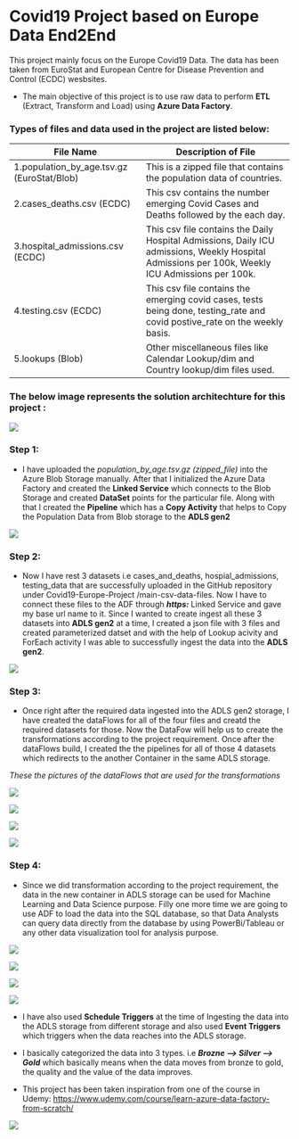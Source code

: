 # Covid19 Project based on Europe Data End2End
This project mainly focus on the Europe Covid19 Data. 
The data has been taken from EuroStat and European Centre for Disease Prevention and Control (ECDC) wesbsites.

* The main objective of this project is to use raw data to perform **ETL** (Extract, Transform and Load) using  **Azure Data Factory**.

### Types of files and data used in the project are listed below:

File Name | Description of File
-------- | ---------
1.population_by_age.tsv.gz (EuroStat/Blob) | This is a zipped file that contains the population data of countries.
2.cases_deaths.csv (ECDC) | This csv contains the number emerging Covid Cases and Deaths followed by the each day.
3.hospital_admissions.csv (ECDC) | This csv file contains the Daily Hospital Admissions, Daily ICU admissions, Weekly Hospital Admissions per 100k, Weekly ICU Admissions per 100k.
4.testing.csv (ECDC) | This csv file contains the emerging covid cases, tests being done, testing_rate and covid postive_rate on the weekly basis.
5.lookups (Blob) | Other miscellaneous  files like Calendar Lookup/dim and Country lookup/dim files used.

### The below image represents the solution architechture for this project :
![](./Slides_and_Screenshots(Media)/project_solution_architecture.png)



### Step 1: 
* I have uploaded the *population_by_age.tsv.gz (zipped_file)* into the Azure Blob Storage manually. After that I initialized the Azure Data Factory and created the **Linked Service** which connects to the Blob Storage and created **DataSet** points for the particular file. Along with that I created the **Pipeline** which has a **Copy Activity** that helps to Copy the Population Data from Blob storage to the **ADLS gen2**


![](./Slides_and_Screenshots(Media)/population_data_blob_ingestions.png)


### Step 2: 
* Now I have rest 3 datasets i.e cases_and_deaths, hospial_admissions, testing_data that are successfully uploaded in the GitHub repository under Covid19-Europe-Project
/main-csv-data-files. Now I have to connect these files to the ADF through ***https:*** Linked Service and gave my base url name to it. Since I wanted to create ingest all these 3 datasets into **ADLS gen2** at a time, I created a json file with 3 files and created parameterized datset and with the help of Lookup acivity and ForEach activity I was able to successfully ingest the data into the **ADLS gen2**.


![](./Slides_and_Screenshots(Media)/github_files_ingestion.png)


### Step 3:
* Once right after the required data ingested into the ADLS gen2 storage, I have created the dataFlows for all of the four files and creatd the required datasets for those. Now the DataFow will help us to create the transformations according to the project requirement. Once after the dataFlows build, I created the the pipelines for all of those 4 datasets which redirects to the another Container in the same ADLS storage.

*These the pictures of the dataFlows that are used for the transformations*

![](./Slides_and_Screenshots(Media)/dataflow_population_data.png)

![](./Slides_and_Screenshots(Media)/dataflow_cases_and_deaths_data.png)

![](./Slides_and_Screenshots(Media)/dataflow_hospial_admissions_data.png)

![](./Slides_and_Screenshots(Media)/dataflow_testing_data.png)


### Step 4: 
* Since we did transformation according to the project requirement, the data in the new container in ADLS storage can be used for Machine Learning and Data Science purpose. Filly one more time we are going to use ADF to load the data into the SQL database, so that Data Analysts can query  data directly from the database by using PowerBi/Tableau or any other data visualization tool for analysis purpose.

![](./Slides_and_Screenshots(Media)/PowerBi_ss.png)


![](./Slides_and_Screenshots(Media)/tests_vs_new_cases_1.png)

![](./Slides_and_Screenshots(Media)/tests_vs_new_cases_2.png)

![](./Slides_and_Screenshots(Media)/tests_map.png)

* I have also used **Schedule Triggers** at the time of Ingesting the data into the ADLS storage from different storage and also used **Event Triggers** which triggers when the data reaches into the ADLS storage.
* I basically categorized the data into 3 types. i.e ***Brozne --> Silver --> Gold*** which basically means when the data moves from bronze to gold, the quality and the value of the data improves.

* This project has been taken inspiration from one of the course in Udemy: https://www.udemy.com/course/learn-azure-data-factory-from-scratch/



![](./Slides_and_Screenshots(Media)/giphy.gif)




